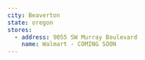 ```yaml
---
city: Beaverton
state: oregon
stores:
  - address: 9055 SW Murray Boulevard
    name: Walmart - COMING SOON
---
```

